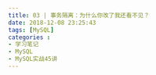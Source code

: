 ```yaml
---
title: 03 | 事务隔离：为什么你改了我还看不见？
date: 2018-12-08 23:25:43
tags: [MySQL]
categories :
- 学习笔记
- MySQL
- MySQL实战45讲
---
```


